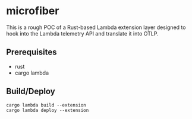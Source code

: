 # microfiber

This is a rough POC of a Rust-based Lambda extension layer designed to hook into the Lambda telemetry API and translate it into OTLP.

## Prerequisites

- rust
- cargo lambda

## Build/Deploy

```
cargo lambda build --extension
cargo lambda deploy --extension
```
